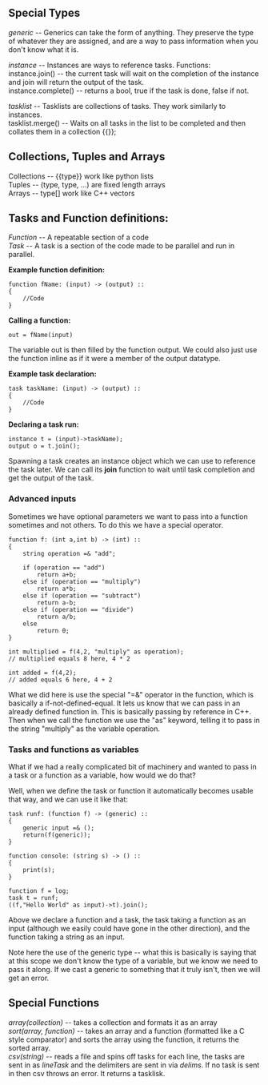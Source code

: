 ## Special Types
*generic* -- Generics can take the form of anything. They preserve the type of whatever they are assigned, and are a way to pass information when you don't know what it is.  

*instance* -- Instances are ways to reference tasks.
Functions:  
instance.join() -- the current task will wait on the completion of the instance and join will return the output of the task.  
instance.complete() -- returns a bool, true if the task is done, false if not.

*tasklist* -- Tasklists are collections of tasks. They work similarly to instances.  
tasklist.merge() -- Waits on all tasks in the list to be completed and then collates them in a collection {{}};  

## Collections, Tuples and Arrays
Collections -- {{type}} work like python lists  
Tuples -- (type, type, ...) are fixed length arrays  
Arrays -- type[] work like C++ vectors  

## Tasks and Function definitions:  
*Function* -- A repeatable section of a code  
*Task* -- A task is a section of the code made to be parallel and run in parallel.  
  
**Example function definition:**  
```
function fName: (input) -> (output) ::  
{  
	//Code  
}  
```
  
**Calling a function:**  
```
out = fName(input)  
```
The variable out is then filled by the function output. We could also just use the function inline as if it were a member of the output datatype.  
  
**Example task declaration:**  
```
task taskName: (input) -> (output) ::  
{  
	//Code  
}  
```
**Declaring a task run:**  
```
instance t = (input)->taskName);  
output o = t.join();
```
Spawning a task creates an instance object which we can use to reference the task later. We can call its **join** function to wait until task completion and get the output of the task.

### Advanced inputs
Sometimes we have optional parameters we want to pass into a function sometimes and not others. To do this we have a special operator.
```
function f: (int a,int b) -> (int) ::
{
	string operation =& "add";

	if (operation == "add")
		return a+b;
	else if (operation == "multiply")
		return a*b;
	else if (operation == "subtract")
		return a-b;
	else if (operation == "divide")
		return a/b;
	else
		return 0;
}

int multiplied = f(4,2, "multiply" as operation);
// multiplied equals 8 here, 4 * 2

int added = f(4,2);
// added equals 6 here, 4 + 2
```

What we did here is use the special "=&" operator in the function, which is basically a if-not-defined-equal. It lets us know that we can pass in an already defined function in. This is basically passing by reference in C++. Then when we call the function we use the "as" keyword, telling it to pass in the string "multiply" as the variable operation.

### Tasks and functions as variables
What if we had a really complicated bit of machinery and wanted to pass in a task or a function as a variable, how would we do that?

Well, when we define the task or function it automatically becomes usable that way, and we can use it like that:
```
task runf: (function f) -> (generic) ::
{
	generic input =& ();
	return(f(generic));
}

function console: (string s) -> () ::
{
	print(s);
}

function f = log;
task t = runf;
((f,"Hello World" as input)->t).join();
```
Above we declare a function and a task, the task taking a function as an input (although we easily could have gone in the other direction), and the function taking a string as an input.

Note here the use of the generic type -- what this is basically is saying that at this scope we don't know the type of a variable, but we know we need to pass it along. If we cast a generic to something that it truly isn't, then we will get an error.

## Special Functions
*array(collection)* -- takes a collection and formats it as an array  
*sort(array, function)* -- takes an array and a function (formatted like a C style comparator) and sorts the array using the function, it returns the sorted array.  
*csv(string)* -- reads a file and spins off tasks for each line, the tasks are sent in as *lineTask* and the delimiters are sent in via *delims*. If no task is sent in then csv throws an error. It returns a tasklisk.

